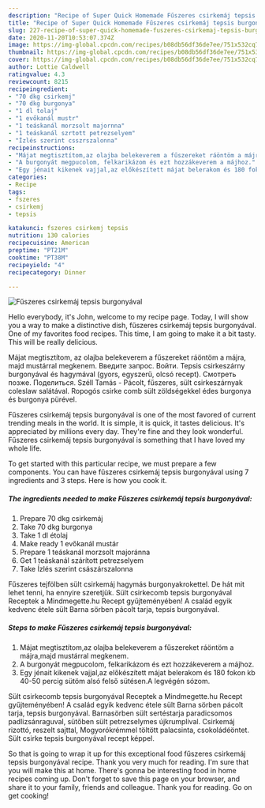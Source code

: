```yaml
---
description: "Recipe of Super Quick Homemade Fűszeres csirkemáj tepsis burgonyával"
title: "Recipe of Super Quick Homemade Fűszeres csirkemáj tepsis burgonyával"
slug: 227-recipe-of-super-quick-homemade-fuszeres-csirkemaj-tepsis-burgonyaval
date: 2020-11-20T10:53:07.374Z
image: https://img-global.cpcdn.com/recipes/b08db56df36de7ee/751x532cq70/fuszeres-csirkemaj-tepsis-burgonyaval-recept-foto.jpg
thumbnail: https://img-global.cpcdn.com/recipes/b08db56df36de7ee/751x532cq70/fuszeres-csirkemaj-tepsis-burgonyaval-recept-foto.jpg
cover: https://img-global.cpcdn.com/recipes/b08db56df36de7ee/751x532cq70/fuszeres-csirkemaj-tepsis-burgonyaval-recept-foto.jpg
author: Lottie Caldwell
ratingvalue: 4.3
reviewcount: 8215
recipeingredient:
- "70 dkg csirkemj"
- "70 dkg burgonya"
- "1 dl tolaj"
- "1 evőkanál mustr"
- "1 teáskanál morzsolt majornna"
- "1 teáskanál szrtott petrezselyem"
- "Ízlés szerint csszrszalonna"
recipeinstructions:
- "Májat megtisztítom,az olajba belekeverem a fűszereket ráöntöm a májra,majd mustárral megkenem."
- "A burgonyát megpucolom, felkarikázom és ezt hozzákeverem a májhoz."
- "Egy jénait kikenek vajjal,az előkészített májat belerakom és 180 fokon kb 40-50 percig sütöm alsó felső sütésen.A legvégén sózom."
categories:
- Recipe
tags:
- fszeres
- csirkemj
- tepsis

katakunci: fszeres csirkemj tepsis 
nutrition: 130 calories
recipecuisine: American
preptime: "PT21M"
cooktime: "PT38M"
recipeyield: "4"
recipecategory: Dinner

---
```



![Fűszeres csirkemáj tepsis burgonyával](https://img-global.cpcdn.com/recipes/b08db56df36de7ee/751x532cq70/fuszeres-csirkemaj-tepsis-burgonyaval-recept-foto.jpg)

Hello everybody, it's John, welcome to my recipe page. Today, I will show you a way to make a distinctive dish, fűszeres csirkemáj tepsis burgonyával. One of my favorites food recipes. This time, I am going to make it a bit tasty. This will be really delicious.

Májat megtisztítom, az olajba belekeverem a fűszereket ráöntöm a májra, majd mustárral megkenem. Введите запрос. Войти. Tepsis csirkeszárny burgonyával és hagymával (gyors, egyszerű, olcsó recept). Смотреть позже. Поделиться. Széll Tamás - Pácolt, fűszeres, sült csirkeszárnyak coleslaw salátával. Ropogós csirke comb sült zöldségekkel édes burgonya és burgonya pürével.

Fűszeres csirkemáj tepsis burgonyával is one of the most favored of current trending meals in the world. It is simple, it is quick, it tastes delicious. It's appreciated by millions every day. They're fine and they look wonderful. Fűszeres csirkemáj tepsis burgonyával is something that I have loved my whole life.


To get started with this particular recipe, we must prepare a few components. You can have fűszeres csirkemáj tepsis burgonyával using 7 ingredients and 3 steps. Here is how you cook it.

<!--inarticleads1-->

##### The ingredients needed to make Fűszeres csirkemáj tepsis burgonyával:

1. Prepare 70 dkg csirkemáj
1. Take 70 dkg burgonya
1. Take 1 dl étolaj
1. Make ready 1 evőkanál mustár
1. Prepare 1 teáskanál morzsolt majoránna
1. Get 1 teáskanál szárított petrezselyem
1. Take Ízlés szerint császárszalonna


Fűszeres tejfölben sült csirkemáj hagymás burgonyakrokettel. De hát mit lehet tenni, ha ennyire szeretjük. Sült csirkecomb tepsis burgonyával Receptek a Mindmegette.hu Recept gyűjteményében! A család egyik kedvenc étele sült Barna sörben pácolt tarja, tepsis burgonyával. 

<!--inarticleads2-->

##### Steps to make Fűszeres csirkemáj tepsis burgonyával:

1. Májat megtisztítom,az olajba belekeverem a fűszereket ráöntöm a májra,majd mustárral megkenem.
1. A burgonyát megpucolom, felkarikázom és ezt hozzákeverem a májhoz.
1. Egy jénait kikenek vajjal,az előkészített májat belerakom és 180 fokon kb 40-50 percig sütöm alsó felső sütésen.A legvégén sózom.


Sült csirkecomb tepsis burgonyával Receptek a Mindmegette.hu Recept gyűjteményében! A család egyik kedvenc étele sült Barna sörben pácolt tarja, tepsis burgonyával. Barnasörben sült sertéstarja paradicsomos padlizsánraguval, sütőben sült petrezselymes újkrumplival. Csirkemáj rizottó, reszelt sajttal, Mogyorókrémmel töltött palacsinta, csokoládéöntet. Sült csirke tepsis burgonyával recept képpel. 

So that is going to wrap it up for this exceptional food fűszeres csirkemáj tepsis burgonyával recipe. Thank you very much for reading. I'm sure that you will make this at home. There's gonna be interesting food in home recipes coming up. Don't forget to save this page on your browser, and share it to your family, friends and colleague. Thank you for reading. Go on get cooking!
